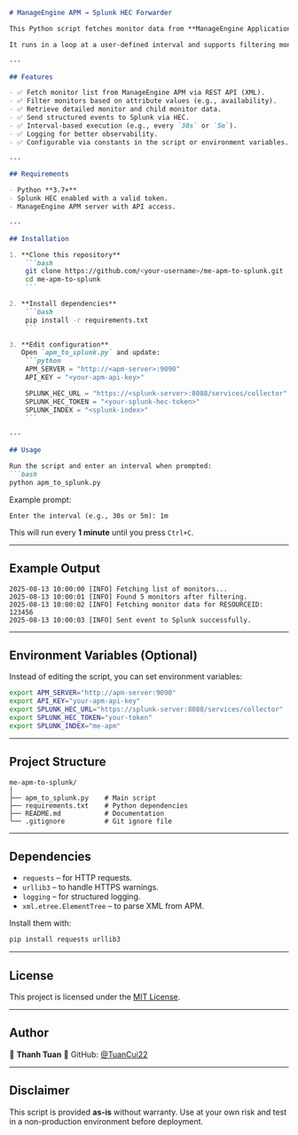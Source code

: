 ````markdown
# ManageEngine APM → Splunk HEC Forwarder

This Python script fetches monitor data from **ManageEngine Application Manager (APM)** and sends it to **Splunk HTTP Event Collector (HEC)**.

It runs in a loop at a user-defined interval and supports filtering monitors by specific attributes.

---

## Features

- ✅ Fetch monitor list from ManageEngine APM via REST API (XML).
- ✅ Filter monitors based on attribute values (e.g., availability).
- ✅ Retrieve detailed monitor and child monitor data.
- ✅ Send structured events to Splunk via HEC.
- ✅ Interval-based execution (e.g., every `30s` or `5m`).
- ✅ Logging for better observability.
- ✅ Configurable via constants in the script or environment variables.

---

## Requirements

- Python **3.7+**
- Splunk HEC enabled with a valid token.
- ManageEngine APM server with API access.

---

## Installation

1. **Clone this repository**
    ```bash
    git clone https://github.com/<your-username>/me-apm-to-splunk.git
    cd me-apm-to-splunk
    ```

2. **Install dependencies**
    ```bash
    pip install -r requirements.txt
    ```

3. **Edit configuration**  
   Open `apm_to_splunk.py` and update:
    ```python
    APM_SERVER = "http://<apm-server>:9090"
    API_KEY = "<your-apm-api-key>"

    SPLUNK_HEC_URL = "https://<splunk-server>:8088/services/collector"
    SPLUNK_HEC_TOKEN = "<your-splunk-hec-token>"
    SPLUNK_INDEX = "<splunk-index>"
    ```

---

## Usage

Run the script and enter an interval when prompted:
```bash
python apm_to_splunk.py
````

Example prompt:

```
Enter the interval (e.g., 30s or 5m): 1m
```

This will run every **1 minute** until you press `Ctrl+C`.

---

## Example Output

```
2025-08-13 10:00:00 [INFO] Fetching list of monitors...
2025-08-13 10:00:01 [INFO] Found 5 monitors after filtering.
2025-08-13 10:00:02 [INFO] Fetching monitor data for RESOURCEID: 123456
2025-08-13 10:00:03 [INFO] Sent event to Splunk successfully.
```

---

## Environment Variables (Optional)

Instead of editing the script, you can set environment variables:

```bash
export APM_SERVER="http://apm-server:9090"
export API_KEY="your-apm-api-key"
export SPLUNK_HEC_URL="https://splunk-server:8088/services/collector"
export SPLUNK_HEC_TOKEN="your-token"
export SPLUNK_INDEX="me-apm"
```

---

## Project Structure

```
me-apm-to-splunk/
│
├── apm_to_splunk.py    # Main script
├── requirements.txt    # Python dependencies
├── README.md           # Documentation
└── .gitignore          # Git ignore file
```

---

## Dependencies

* `requests` – for HTTP requests.
* `urllib3` – to handle HTTPS warnings.
* `logging` – for structured logging.
* `xml.etree.ElementTree` – to parse XML from APM.

Install them with:

```bash
pip install requests urllib3
```

---

## License

This project is licensed under the [MIT License](LICENSE).

---

## Author

👤 **Thanh Tuan**
💼 GitHub: [@TuanCui22](https://github.com/TuanCui22)

---

## Disclaimer

This script is provided **as-is** without warranty. Use at your own risk and test in a non-production environment before deployment.

```
